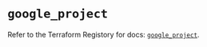 # `google_project`

Refer to the Terraform Registory for docs: [`google_project`](https://registry.terraform.io/providers/hashicorp/google-beta/5.29.0/docs/resources/google_project).
